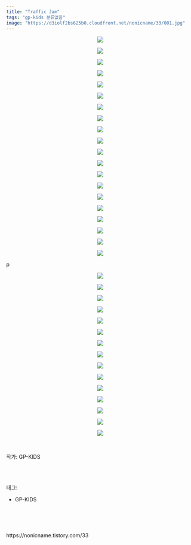 ```yaml
---
title: "Traffic Jam"
tags: "gp-kids 분류없음"
image: "https://d3iolf2bs625b0.cloudfront.net/nonicname/33/001.jpg"
---
```

<div class="article">
<div class="tt_article_useless_p_margin"><p style="text-align: center; clear: none; float: none;"><img src="{{ site.imgserver3 }}/nonicname/33/001.jpg"/></p><p style="text-align: center; clear: none; float: none;"><img src="{{ site.imgserver3 }}/nonicname/33/002.jpg"/></p><p style="text-align: center; clear: none; float: none;"><img src="{{ site.imgserver3 }}/nonicname/33/003.jpg"/></p><p style="text-align: center; clear: none; float: none;"><img src="{{ site.imgserver3 }}/nonicname/33/004.jpg"/></p><p style="text-align: center; clear: none; float: none;"><img src="{{ site.imgserver3 }}/nonicname/33/005.jpg"/></p><p style="text-align: center; clear: none; float: none;"><img src="{{ site.imgserver3 }}/nonicname/33/006.jpg"/></p><p style="text-align: center; clear: none; float: none;"><img src="{{ site.imgserver3 }}/nonicname/33/007.jpg"/></p><p style="text-align: center; clear: none; float: none;"><img src="{{ site.imgserver3 }}/nonicname/33/008.jpg"/></p><p style="text-align: center; clear: none; float: none;"><img src="{{ site.imgserver3 }}/nonicname/33/009.jpg"/></p><p style="text-align: center; clear: none; float: none;"><img src="{{ site.imgserver3 }}/nonicname/33/010.jpg"/></p><p style="text-align: center; clear: none; float: none;"><img src="{{ site.imgserver3 }}/nonicname/33/011.jpg"/></p><p style="text-align: center; clear: none; float: none;"><img src="{{ site.imgserver3 }}/nonicname/33/012.jpg"/></p><p style="text-align: center; clear: none; float: none;"><img src="{{ site.imgserver3 }}/nonicname/33/013.jpg"/></p><p style="text-align: center; clear: none; float: none;"><img src="{{ site.imgserver3 }}/nonicname/33/014.jpg"/></p><p style="text-align: center; clear: none; float: none;"><img src="{{ site.imgserver3 }}/nonicname/33/015.jpg"/></p><p style="text-align: center; clear: none; float: none;"><img src="{{ site.imgserver3 }}/nonicname/33/016.jpg"/></p><p style="text-align: center; clear: none; float: none;"><img src="{{ site.imgserver3 }}/nonicname/33/017.jpg"/></p><p style="text-align: center; clear: none; float: none;"><img src="{{ site.imgserver3 }}/nonicname/33/018.jpg"/></p><p style="text-align: center; clear: none; float: none;"><img src="{{ site.imgserver3 }}/nonicname/33/019.jpg"/></p><p style="text-align: center; clear: none; float: none;"><img src="{{ site.imgserver3 }}/nonicname/33/020.jpg"/></p><p>p</p><p style="text-align: center; clear: none; float: none;"><img src="{{ site.imgserver3 }}/nonicname/33/021.jpg"/></p><p style="text-align: center; clear: none; float: none;"><img src="{{ site.imgserver3 }}/nonicname/33/022.jpg"/></p><p style="text-align: center; clear: none; float: none;"><img src="{{ site.imgserver3 }}/nonicname/33/023.jpg"/></p><p style="text-align: center; clear: none; float: none;"><img src="{{ site.imgserver3 }}/nonicname/33/024.jpg"/></p><p style="text-align: center; clear: none; float: none;"><img src="{{ site.imgserver3 }}/nonicname/33/025.jpg"/></p><p style="text-align: center; clear: none; float: none;"><img src="{{ site.imgserver3 }}/nonicname/33/026.jpg"/></p><p style="text-align: center; clear: none; float: none;"><img src="{{ site.imgserver3 }}/nonicname/33/027.jpg"/></p><p style="text-align: center; clear: none; float: none;"><img src="{{ site.imgserver3 }}/nonicname/33/028.jpg"/></p><p style="text-align: center; clear: none; float: none;"><img src="{{ site.imgserver3 }}/nonicname/33/029.jpg"/></p><p style="text-align: center; clear: none; float: none;"><img src="{{ site.imgserver3 }}/nonicname/33/030.jpg"/></p><p style="text-align: center; clear: none; float: none;"><img src="{{ site.imgserver3 }}/nonicname/33/031.jpg"/></p><p style="text-align: center; clear: none; float: none;"><img src="{{ site.imgserver3 }}/nonicname/33/032.jpg"/></p><p style="text-align: center; clear: none; float: none;"><img src="{{ site.imgserver3 }}/nonicname/33/033.jpg"/></p><p style="text-align: center; clear: none; float: none;"><img src="{{ site.imgserver3 }}/nonicname/33/034.jpg"/></p><p style="text-align: center; clear: none; float: none;"><img src="{{ site.imgserver3 }}/nonicname/33/035.jpg"/></p><p><br/></p></div>
<p>작가: GP-KIDS</p><br/>
</div><br/>
<div class="tagTrail">
<p>태그: </p>
<ul>
<li>GP-KIDS</li>
</ul>
</div><br/>
<div class="cb_lstcomment">
</div><br/>

<br/>
<p id="refer">https://nonicname.tistory.com/33</p>
<br/>

